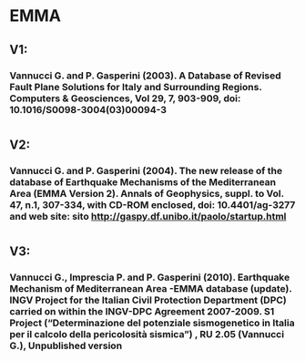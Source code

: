 # EMMA

## V1: 
### Vannucci G. and P. Gasperini (2003). A Database of Revised Fault Plane Solutions for Italy and Surrounding Regions. Computers & Geosciences, Vol 29, 7, 903-909, doi: 10.1016/S0098-3004(03)00094-3
# 
## V2:
### Vannucci G. and P. Gasperini (2004). The new release of the database of Earthquake Mechanisms of the Mediterranean Area (EMMA Version 2). Annals of Geophysics, suppl. to Vol. 47, n.1, 307-334, with CD-ROM enclosed, doi: 10.4401/ag-3277 and web site: sito http://gaspy.df.unibo.it/paolo/startup.html
# 

## V3:
### Vannucci G., Imprescia P. and P. Gasperini (2010). Earthquake Mechanism of Mediterranean Area -EMMA database (update). INGV Project for the Italian Civil Protection Department (DPC) carried on within the INGV-DPC Agreement 2007-2009. S1 Project (“Determinazione del potenziale sismogenetico in Italia per il calcolo della pericolosità sismica”) , RU 2.05 (Vannucci G.), Unpublished version 